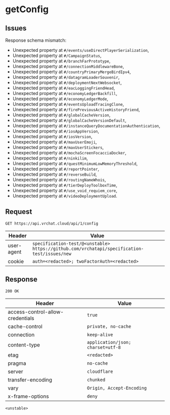 # getConfig

## Issues
Response schema mismatch:
* Unexpected property at ``#/events/useDirectPlayerSerialization``,
* Unexpected property at ``#/CampaignStatus``,
* Unexpected property at ``#/branchFarPrototype``,
* Unexpected property at ``#/connectionMiddlewareBone``,
* Unexpected property at ``#/countryPrimaryMergeBirdIpv4``,
* Unexpected property at ``#/datagramLoaderSouvenir``,
* Unexpected property at ``#/deploymentNextWebsocket``,
* Unexpected property at ``#/eacLoggingFriendHead``,
* Unexpected property at ``#/economyLedgerBackfill``,
* Unexpected property at ``#/economyLedgerMode``,
* Unexpected property at ``#/eventsUploadTracingClone``,
* Unexpected property at ``#/firePreviousActiveHistoryFriend``,
* Unexpected property at ``#/globalCacheVersion``,
* Unexpected property at ``#/globalCacheVersionDefault``,
* Unexpected property at ``#/instanceQueryDocumentationAuthentication``,
* Unexpected property at ``#/iosAppVersion``,
* Unexpected property at ``#/iosVersion``,
* Unexpected property at ``#/maxUserEmoji``,
* Unexpected property at ``#/maxUserStickers``,
* Unexpected property at ``#/mochaScreenFocacciaDocker``,
* Unexpected property at ``#/ninkilim``,
* Unexpected property at ``#/questMinimumLowMemoryThreshold``,
* Unexpected property at ``#/reportPointer``,
* Unexpected property at ``#/reverseBuild``,
* Unexpected property at ``#/routingNameWhois``,
* Unexpected property at ``#/tierDeployToolboxTime``,
* Unexpected property at ``#/use_void_requiem_core``,
* Unexpected property at ``#/videoDeploymentUpload``.
## Request
`GET https://api.vrchat.cloud/api/1/config`

| Header | Value |
| ------ | ----- |
| user-agent | `specification-test/@<unstable> https://github.com/vrchatapi/specification-test/issues/new` |
| cookie | `auth=<redacted>; twoFactorAuth=<redacted>` |


## Response
`200 OK`

| Header | Value |
| ------ | ----- |
| access-control-allow-credentials | `true` |
| cache-control | `private, no-cache` |
| connection | `keep-alive` |
| content-type | `application/json; charset=utf-8` |
| etag | `<redacted>` |
| pragma | `no-cache` |
| server | `cloudflare` |
| transfer-encoding | `chunked` |
| vary | `Origin, Accept-Encoding` |
| x-frame-options | `deny` |

```jsonc
<unstable>
```

